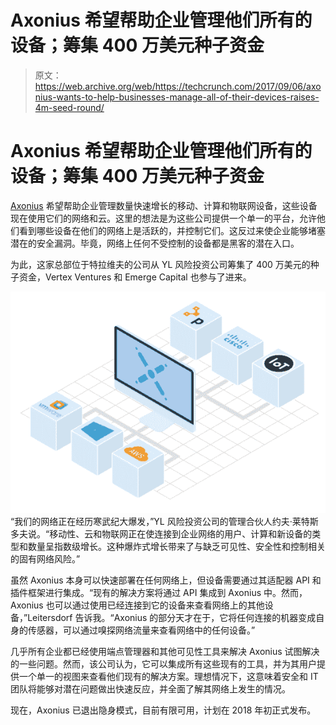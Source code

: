 # Axonius 希望帮助企业管理他们所有的设备；筹集 400 万美元种子资金 

> 原文：<https://web.archive.org/web/https://techcrunch.com/2017/09/06/axonius-wants-to-help-businesses-manage-all-of-their-devices-raises-4m-seed-round/>

# Axonius 希望帮助企业管理他们所有的设备；筹集 400 万美元种子资金

[Axonius](https://web.archive.org/web/20221025223745/https://www.axonius.com/) 希望帮助企业管理数量快速增长的移动、计算和物联网设备，这些设备现在使用它们的网络和云。这里的想法是为这些公司提供一个单一的平台，允许他们看到哪些设备在他们的网络上是活跃的，并控制它们。这反过来使企业能够堵塞潜在的安全漏洞。毕竟，网络上任何不受控制的设备都是黑客的潜在入口。

为此，这家总部位于特拉维夫的公司从 YL 风险投资公司筹集了 400 万美元的种子资金，Vertex Ventures 和 Emerge Capital 也参与了进来。

[![](img/163d191575c7a22584ae8c4532d0e9c3.png)](https://web.archive.org/web/20221025223745/https://beta.techcrunch.com/wp-content/uploads/2017/08/2017-08-29_1528.png) “我们的网络正在经历寒武纪大爆发，”YL 风险投资公司的管理合伙人约夫·莱特斯多夫说。“移动性、云和物联网正在使连接到企业网络的用户、计算和新设备的类型和数量呈指数级增长。这种爆炸式增长带来了与缺乏可见性、安全性和控制相关的固有网络风险。”

虽然 Axonius 本身可以快速部署在任何网络上，但设备需要通过其适配器 API 和插件框架进行集成。“现有的解决方案将通过 API 集成到 Axonius 中。然而，Axonius 也可以通过使用已经连接到它的设备来查看网络上的其他设备，”Leitersdorf 告诉我。“Axonius 的部分天才在于，它将任何连接的机器变成自身的传感器，可以通过嗅探网络流量来查看网络中的任何设备。”

几乎所有企业都已经使用端点管理器和其他可见性工具来解决 Axonius 试图解决的一些问题。然而，该公司认为，它可以集成所有这些现有的工具，并为其用户提供一个单一的视图来查看他们现有的解决方案。理想情况下，这意味着安全和 IT 团队将能够对潜在问题做出快速反应，并全面了解其网络上发生的情况。

现在，Axonius 已退出隐身模式，目前有限可用，计划在 2018 年初正式发布。